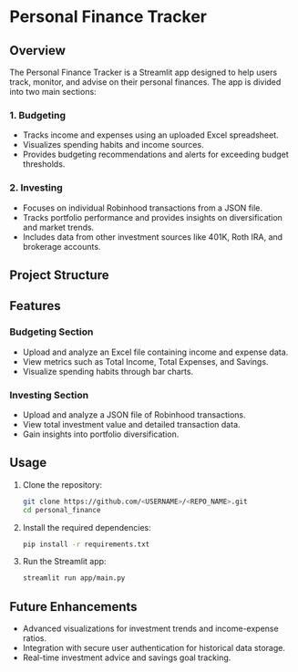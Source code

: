 # Personal Finance Tracker

## Overview
The Personal Finance Tracker is a Streamlit app designed to help users track, monitor, and advise on their personal finances. The app is divided into two main sections:

### 1. Budgeting
- Tracks income and expenses using an uploaded Excel spreadsheet.
- Visualizes spending habits and income sources.
- Provides budgeting recommendations and alerts for exceeding budget thresholds.

### 2. Investing
- Focuses on individual Robinhood transactions from a JSON file.
- Tracks portfolio performance and provides insights on diversification and market trends.
- Includes data from other investment sources like 401K, Roth IRA, and brokerage accounts.

## Project Structure


## Features
### Budgeting Section
- Upload and analyze an Excel file containing income and expense data.
- View metrics such as Total Income, Total Expenses, and Savings.
- Visualize spending habits through bar charts.

### Investing Section
- Upload and analyze a JSON file of Robinhood transactions.
- View total investment value and detailed transaction data.
- Gain insights into portfolio diversification.

## Usage
1. Clone the repository:
   ```bash
   git clone https://github.com/<USERNAME>/<REPO_NAME>.git
   cd personal_finance
   ```
   
2. Install the required dependencies:
   ```bash
   pip install -r requirements.txt
   ```

3. Run the Streamlit app:
   ```bash
   streamlit run app/main.py
   ```
   
## Future Enhancements
- Advanced visualizations for investment trends and income-expense ratios.
- Integration with secure user authentication for historical data storage.
- Real-time investment advice and savings goal tracking.